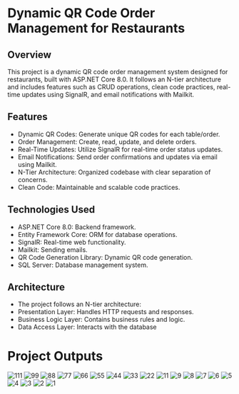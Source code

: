# Dynamic QR Code Order Management for Restaurants
## Overview
This project is a dynamic QR code order management system designed for restaurants, built with ASP.NET Core 8.0.
It follows an N-tier architecture and includes features such as CRUD operations, clean code practices, real-time updates using SignalR, and email notifications with Mailkit.

## Features
* Dynamic QR Codes: Generate unique QR codes for each table/order.
* Order Management: Create, read, update, and delete orders.
* Real-Time Updates: Utilize SignalR for real-time order status updates.
* Email Notifications: Send order confirmations and updates via email using Mailkit.
* N-Tier Architecture: Organized codebase with clear separation of concerns.
* Clean Code: Maintainable and scalable code practices.

## Technologies Used
* ASP.NET Core 8.0: Backend framework.
* Entity Framework Core: ORM for database operations.
* SignalR: Real-time web functionality.
* Mailkit: Sending emails.
* QR Code Generation Library: Dynamic QR code generation.
* SQL Server: Database management system.

## Architecture
* The project follows an N-tier architecture:
* Presentation Layer: Handles HTTP requests and responses.
* Business Logic Layer: Contains business rules and logic.
* Data Access Layer: Interacts with the database

# Project Outputs 

![111](https://github.com/msayrac/SignalRProject/assets/94198566/4753d85b-cbcd-4152-9531-7269fa2e4c13)
![99](https://github.com/msayrac/SignalRProject/assets/94198566/331d5c6b-f529-48c5-b015-802bda2e5f19)
![88](https://github.com/msayrac/SignalRProject/assets/94198566/87fa5761-5ef3-43cf-9527-582a2600442f)
![77](https://github.com/msayrac/SignalRProject/assets/94198566/9c100e45-bbee-4b36-a4fb-960245cec591)
![66](https://github.com/msayrac/SignalRProject/assets/94198566/98052767-915a-4d52-ba3e-a176738bacf5)
![55](https://github.com/msayrac/SignalRProject/assets/94198566/5854e172-498a-4f50-96a4-40ad54a7e13e)
![44](https://github.com/msayrac/SignalRProject/assets/94198566/9152d44c-e7ba-4da2-bc51-2d222ed74115)
![33](https://github.com/msayrac/SignalRProject/assets/94198566/b2d6d939-da8c-42a2-b799-1bea38eb9d0e)
![22](https://github.com/msayrac/SignalRProject/assets/94198566/b673b6ca-9c28-4dfa-844e-21af0fff3295)
![11](https://github.com/msayrac/SignalRProject/assets/94198566/4e0a66d6-fdcb-45c6-b27e-5620e506b976)
![9](https://github.com/msayrac/SignalRProject/assets/94198566/57513f60-0bec-4cf0-84b3-e4e95cc92b64)
![8](https://github.com/msayrac/SignalRProject/assets/94198566/de738a8c-2be8-4420-b9f1-4094a06517f2)
![7](https://github.com/msayrac/SignalRProject/assets/94198566/a712748e-6d94-4b0c-a99a-b06cfbb67c37)
![6](https://github.com/msayrac/SignalRProject/assets/94198566/637e3b96-b782-493b-8aae-7a0d3d0dcf8a)
![5](https://github.com/msayrac/SignalRProject/assets/94198566/62787319-9f3a-4ae5-b1db-0a97a5d0cfff)
![4](https://github.com/msayrac/SignalRProject/assets/94198566/470a2135-a3b4-4589-a15f-c87b6457499f)
![3](https://github.com/msayrac/SignalRProject/assets/94198566/5c3052f7-5673-448e-9faa-1ddf21e0e080)
![2](https://github.com/msayrac/SignalRProject/assets/94198566/dab48a1c-4345-4092-995f-445213aea641)
![1](https://github.com/msayrac/SignalRProject/assets/94198566/cf9bbe28-51fd-4239-87d5-9637ec139e15)



